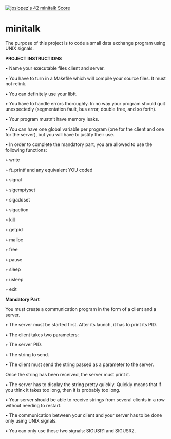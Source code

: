 <a href="https://github.com/JaeSeoKim/badge42"><img src="https://badge42.vercel.app/api/v2/cl4qxms4g001609l49j835g66/project/2694515" alt="joslopez's 42 minitalk Score" /></a>
# minitalk
<p>The purpose of this project is to code a small data exchange program using UNIX signals.<p/n>
<b>PROJECT INSTRUCTIONS</b>
<p>• Name your executable files client and server.</p>
<p>• You have to turn in a Makefile which will compile your source files. It must not
relink.</p>
<p>• You can definitely use your libft.</p>
<p>• You have to handle errors thoroughly. In no way your program should quit unexpectedly (segmentation fault, bus error, double free, and so forth).
<p>• Your program mustn’t have memory leaks.</p>
<p>• You can have one global variable per program (one for the client and one for
the server), but you will have to justify their use.</p>
<p>• In order to complete the mandatory part, you are allowed to use the following
functions:</p>
<p>◦ write</p>
<p>◦ ft_printf and any equivalent YOU coded</p>
<p>◦ signal</p>
<p>◦ sigemptyset</p>
<p>◦ sigaddset</p>
<p>◦ sigaction</p>
<p>◦ kill</p>
<p>◦ getpid</p>
<p>◦ malloc</p>
<p>◦ free</p>
<p>◦ pause</p>
<p>◦ sleep</p>
<p>◦ usleep</p>
<p>◦ exit</p>
<b>Mandatory Part</b>
<p>You must create a communication program in the form of a client and a server.</p>
<p>• The server must be started first. After its launch, it has to print its PID.</p>
<p>• The client takes two parameters:</p>
<p>◦ The server PID.</p>
<p>◦ The string to send.</p>
<p>• The client must send the string passed as a parameter to the server.</p>
<p>Once the string has been received, the server must print it.</p>
<p>• The server has to display the string pretty quickly. Quickly means that if you think
it takes too long, then it is probably too long.</p>
<p>• Your server should be able to receive strings from several clients in a row without
needing to restart.</p>
<p>• The communication between your client and your server has to be done only using
UNIX signals.</p>
<p>• You can only use these two signals: SIGUSR1 and SIGUSR2.</p>
